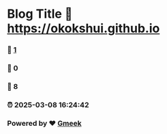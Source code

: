 # Blog Title :link: https://okokshui.github.io 
### :page_facing_up: [1](https://okokshui.github.io/tag.html) 
### :speech_balloon: 0 
### :hibiscus: 8 
### :alarm_clock: 2025-03-08 16:24:42 
### Powered by :heart: [Gmeek](https://github.com/Meekdai/Gmeek)
